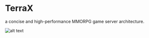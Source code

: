 # TerraX
a concise and high-performance MMORPG game server architecture.

![alt text](https://github.com/OttoX/TerraX/tree/master/doc/mmoserver.png)
